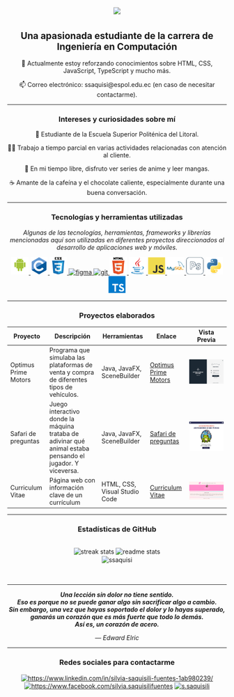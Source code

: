 <h1 align="center">
  <img src="https://readme-typing-svg.herokuapp.com/?font=Righteous&size=35&center=true&vCenter=true&width=500&height=70&duration=4000&lines=¡Hola+a+todos!+👋;+¡Soy+Silvia+Saquisili!+🌹;" />
</h1>

<h2 align="center">Una apasionada estudiante de la carrera de Ingeniería en Computación</h2>

<div align="center">
<p>🌱 Actualmente estoy reforzando conocimientos sobre HTML, CSS, JavaScript, TypeScript y mucho más.</p>
  
<p>📫 Correo electrónico: ssaquisi@espol.edu.ec (en caso de necesitar contactarme).</p>
</div>
<hr/>
<h3 align="center">Intereses y curiosidades sobre mí</h3>
<p align="center">🌼 Estudiante de la Escuela Superior Politénica del Litoral.</p>
<p align="center">👩‍💻 Trabajo a tiempo parcial en varias actividades relacionadas con atención al cliente.</p>
<p align="center">📖 En mi tiempo libre, disfruto ver series de anime y leer mangas.</p>
<p align="center">☕ Amante de la cafeína y el chocolate caliente, especialmente durante una buena conversación.</p>

<hr/>
<h3 align="center">Tecnologías y herramientas utilizadas</h3>
<p align="center">
  <em>Algunas de las tecnologías, herramientas, frameworks y librerías mencionadas aquí son utilizadas en diferentes proyectos direccionados al desarrollo de aplicaciones web y móviles.</em>
</p>
<p align="center"> <a href="https://developer.android.com" target="_blank" rel="noreferrer"> <img src="https://raw.githubusercontent.com/devicons/devicon/master/icons/android/android-original-wordmark.svg" alt="android" width="40" height="40"/> </a> <a href="https://www.cprogramming.com/" target="_blank" rel="noreferrer"> <img src="https://raw.githubusercontent.com/devicons/devicon/master/icons/c/c-original.svg" alt="c" width="40" height="40"/> </a> <a href="https://www.w3schools.com/css/" target="_blank" rel="noreferrer"> <img src="https://raw.githubusercontent.com/devicons/devicon/master/icons/css3/css3-original-wordmark.svg" alt="css3" width="40" height="40"/> </a> <a href="https://www.figma.com/" target="_blank" rel="noreferrer"> <img src="https://www.vectorlogo.zone/logos/figma/figma-icon.svg" alt="figma" width="40" height="40"/> </a> <a href="https://git-scm.com/" target="_blank" rel="noreferrer"> <img src="https://www.vectorlogo.zone/logos/git-scm/git-scm-icon.svg" alt="git" width="40" height="40"/> </a> <a href="https://www.w3.org/html/" target="_blank" rel="noreferrer"> <img src="https://raw.githubusercontent.com/devicons/devicon/master/icons/html5/html5-original-wordmark.svg" alt="html5" width="40" height="40"/> </a> <a href="https://www.java.com" target="_blank" rel="noreferrer"> <img src="https://raw.githubusercontent.com/devicons/devicon/master/icons/java/java-original.svg" alt="java" width="40" height="40"/> </a> <a href="https://developer.mozilla.org/en-US/docs/Web/JavaScript" target="_blank" rel="noreferrer"> <img src="https://raw.githubusercontent.com/devicons/devicon/master/icons/javascript/javascript-original.svg" alt="javascript" width="40" height="40"/> </a> <a href="https://www.mysql.com/" target="_blank" rel="noreferrer"> <img src="https://raw.githubusercontent.com/devicons/devicon/master/icons/mysql/mysql-original-wordmark.svg" alt="mysql" width="40" height="40"/> </a> <a href="https://www.photoshop.com/en" target="_blank" rel="noreferrer"> <img src="https://raw.githubusercontent.com/devicons/devicon/master/icons/photoshop/photoshop-line.svg" alt="photoshop" width="40" height="40"/> </a> <a href="https://www.python.org" target="_blank" rel="noreferrer"> <img src="https://raw.githubusercontent.com/devicons/devicon/master/icons/python/python-original.svg" alt="python" width="40" height="40"/> </a> <a href="https://www.typescriptlang.org/" target="_blank" rel="noreferrer"> <img src="https://raw.githubusercontent.com/devicons/devicon/master/icons/typescript/typescript-original.svg" alt="typescript" width="40" height="40"/> </a> </p>

<hr/>
<h3 align="center">Proyectos elaborados</h3>

  | Proyecto | Descripción | Herramientas | Enlace | Vista Previa |
  |----------|-------------|---------------|--------|--------------|
  | Optimus Prime Motors | Programa que simulaba las plataformas de venta y compra de diferentes tipos de vehículos. | Java, JavaFX, SceneBuilder | [Optimus Prime Motors](https://github.com/KevinJSalazar/Proyecto1-Estructuras-Grupo10.git) | [![Vista Previa](./assets/optimus.png)](https://github.com/KevinJSalazar/Proyecto1-Estructuras-Grupo10.git) |
  | Safari de preguntas | Juego interactivo donde la máquina trataba de adivinar qué animal estaba pensando el jugador. Y viceversa. | Java, JavaFX, SceneBuilder | [Safari de preguntas](https://github.com/KevinJSalazar/Proyecto2-EstructurasDatos.git) | [![Vista Previa](./assets/safari.png)](https://github.com/KevinJSalazar/Proyecto2-EstructurasDatos.git) |
  | Curriculum Vitae | Página web con información clave de un currículum | HTML, CSS, Visual Studio Code | [Curriculum Vitae](https://ssaquisi.github.io/curriculum/) |  [![curriculum](./assets/curri.png)](https://ssaquisi.github.io/curriculum/) |
  
  

<hr/>
<h3 align="center">Estadísticas de GitHub</h3>
<br>
<div align=center>
  <img width=390 src="https://github-readme-streak-stats-salesp07.vercel.app/?user=ssaquisi&count_private=true&theme=react&border_radius=10" alt="streak stats"/>
  <img width=390 src="https://github-readme-stats-salesp07.vercel.app/api?username=ssaquisi&count_private=true&show_icons=true&theme=react&rank_icon=github&border_radius=10" alt="readme stats" />
  <br/>
  <img width=325 align="center" src="https://github-readme-stats.vercel.app/api/top-langs?username=ssaquisi&hide=HTML&langs_count=8&layout=compact&theme=react&border_radius=10&size_weight=0.5&count_weight=0.5&exclude_repo=github-readme-stats" alt="ssaquisi"/>
</div>
<br/><br/>
<hr/>

<p align="center">
    <strong><em>Una lección sin dolor no tiene sentido.<br>
    Eso es porque no se puede ganar algo sin sacrificar algo a cambio.<br>
    Sin embargo, una vez que hayas soportado el dolor y lo hayas superado, ganarás un corazón que es más fuerte que todo lo demás.<br>
    Así es, un corazón de acero.</em></strong>
</p>
<p align="center">
  <em>— Edward Elric</em>
</p>


<hr/>
<h3 align="center">Redes sociales para contactarme</h3>
<p align="center">
<a href="https://www.linkedin.com/in/silvia-saquisili-fuentes-1ab980239/" target="blank"><img align="center" src="https://raw.githubusercontent.com/rahuldkjain/github-profile-readme-generator/master/src/images/icons/Social/linked-in-alt.svg" alt="https://www.linkedin.com/in/silvia-saquisili-fuentes-1ab980239/" height="30" width="40" /></a>
<a href="https://www.facebook.com/silvia.saquisilifuentes" target="blank"><img align="center" src="https://raw.githubusercontent.com/rahuldkjain/github-profile-readme-generator/master/src/images/icons/Social/facebook.svg" alt="https://www.facebook.com/silvia.saquisilifuentes" height="30" width="40" /></a>
<a href="https://instagram.com/s.saquisili" target="blank"><img align="center" src="https://raw.githubusercontent.com/rahuldkjain/github-profile-readme-generator/master/src/images/icons/Social/instagram.svg" alt="s.saquisili" height="30" width="40" /></a>
</p>

